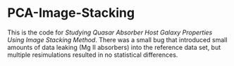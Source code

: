 # PCA-Image-Stacking

This is the code for _Studying Quasar Absorber Host Galaxy Properties Using Image Stacking Method_. There was a small bug that introduced small amounts of data leaking (Mg II absorbers) into the reference data set, but multiple resimulations resulted in no statistical differences.
